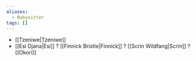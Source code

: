 ```yaml
---
aliases:
  - Babysitter
tags: []
---
```


* [[Tzeniwe|Tzeniwe]]
* [[Esi Djana|Esi]] 
?  [[Finnick Bristle|Finnick]] 
? [[Scrin Wildfang|Scrin]] 
? [[Okori]]
